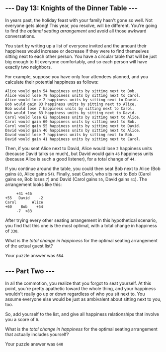 <article class="day-desc"><h2>--- Day 13: Knights of the Dinner Table ---</h2><p>In years past, the holiday feast with your family hasn't gone so well.  Not everyone gets along!  This year, you resolve, will be different.  You're going to find the <em>optimal seating arrangement</em> and avoid all those awkward conversations.</p>
<p>You start by writing up a list of everyone invited and the amount their happiness would increase or decrease if they were to find themselves sitting next to each other person.  You have a circular table that will be just big enough to fit everyone comfortably, and so each person will have exactly two neighbors.</p>
<p>For example, suppose you have only four attendees planned, and you <span title="Finding a method to calculate happiness units is left as an exercise for the reader.">calculate</span> their potential happiness as follows:</p>
<pre><code>Alice would gain 54 happiness units by sitting next to Bob.
Alice would lose 79 happiness units by sitting next to Carol.
Alice would lose 2 happiness units by sitting next to David.
Bob would gain 83 happiness units by sitting next to Alice.
Bob would lose 7 happiness units by sitting next to Carol.
Bob would lose 63 happiness units by sitting next to David.
Carol would lose 62 happiness units by sitting next to Alice.
Carol would gain 60 happiness units by sitting next to Bob.
Carol would gain 55 happiness units by sitting next to David.
David would gain 46 happiness units by sitting next to Alice.
David would lose 7 happiness units by sitting next to Bob.
David would gain 41 happiness units by sitting next to Carol.
</code></pre>
<p>Then, if you seat Alice next to David, Alice would lose <code>2</code> happiness units (because David talks so much), but David would gain <code>46</code> happiness units (because Alice is such a good listener), for a total change of <code>44</code>.</p>
<p>If you continue around the table, you could then seat Bob next to Alice (Bob gains <code>83</code>, Alice gains <code>54</code>).  Finally, seat Carol, who sits next to Bob (Carol gains <code>60</code>, Bob loses <code>7</code>) and David (Carol gains <code>55</code>, David gains <code>41</code>).  The arrangement looks like this:</p>
<pre><code>     +41 +46
+55   David    -2
Carol       Alice
+60    Bob    +54
     -7  +83
</code></pre>
<p>After trying every other seating arrangement in this hypothetical scenario, you find that this one is the most optimal, with a total change in happiness of <code>330</code>.</p>
<p>What is the <em>total change in happiness</em> for the optimal seating arrangement of the actual guest list?</p>
</article>

Your puzzle answer was `` 664 ``.

<article class="day-desc"><h2 id="part2">--- Part Two ---</h2><p>In all the commotion, you realize that you forgot to seat yourself.  At this point, you're pretty apathetic toward the whole thing, and your happiness wouldn't really go up or down regardless of who you sit next to.  You assume everyone else would be just as ambivalent about sitting next to you, too.</p>
<p>So, add yourself to the list, and give all happiness relationships that involve you a score of <code>0</code>.</p>
<p>What is the <em>total change in happiness</em> for the optimal seating arrangement that actually includes yourself?</p>
</article>

Your puzzle answer was `` 640 ``
